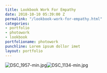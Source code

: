 ```yaml
---
title: Lookbook Work For Empathy
date: 2018-10-10 05:39:00 Z
permalink: "/lookbook-work-for-empathy.html"
categories:
- portfolio
- photowork
- lookbook
portfolioname: photowork
punchline: Lorem ipsum dollor imet
layout: portfolio
---
```


![DSC_1957-min.jpg](/uploads/DSC_1957-min.jpg)![DSC_1134-min.jpg](/uploads/DSC_1134-min.jpg)
